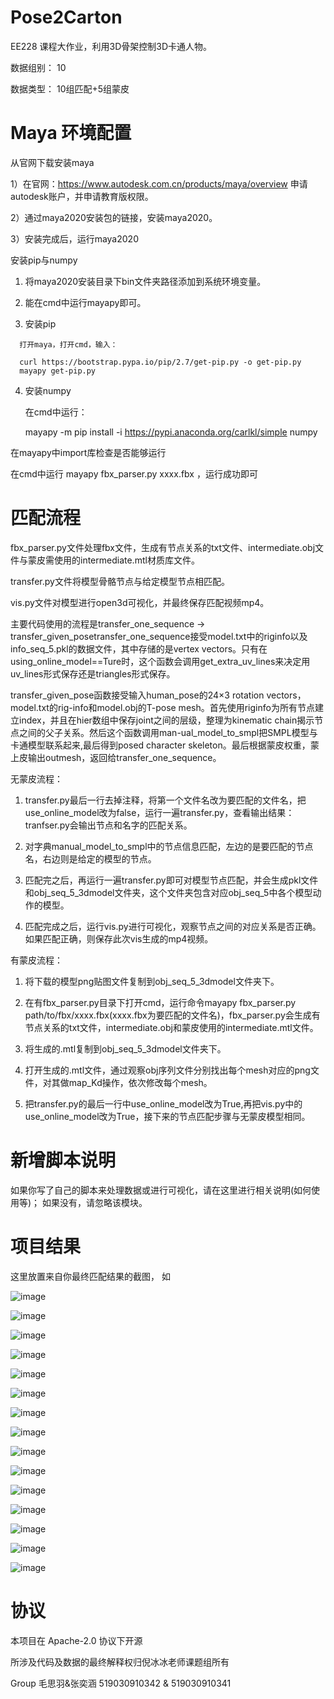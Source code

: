 # Pose2Carton 

EE228 课程大作业，利用3D骨架控制3D卡通人物。

数据组别： 10

数据类型： 10组匹配+5组蒙皮


# Maya 环境配置

从官网下载安装maya
  
  1）在官网：https://www.autodesk.com.cn/products/maya/overview 申请autodesk账户，并申请教育版权限。
  
  2）通过maya2020安装包的链接，安装maya2020。
  
  3）安装完成后，运行maya2020

安装pip与numpy
  
  1)	将maya2020安装目录下bin文件夹路径添加到系统环境变量。
  
  2)	能在cmd中运行mayapy即可。
  
  3)	安装pip
      
      打开maya，打开cmd，输入：
      
      curl https://bootstrap.pypa.io/pip/2.7/get-pip.py -o get-pip.py
      mayapy get-pip.py
  
  4)  安装numpy
      
      在cmd中运行：
      
      mayapy -m pip install -i https://pypi.anaconda.org/carlkl/simple numpy

在mayapy中import库检查是否能够运行

在cmd中运行 mayapy fbx_parser.py xxxx.fbx ，运行成功即可



# 匹配流程

fbx_parser.py文件处理fbx文件，生成有节点关系的txt文件、intermediate.obj文件与蒙皮需使用的intermediate.mtl材质库文件。

transfer.py文件将模型骨骼节点与给定模型节点相匹配。

vis.py文件对模型进行open3d可视化，并最终保存匹配视频mp4。

主要代码使用的流程是transfer_one_sequence -> transfer_given_posetransfer_one_sequence接受model.txt中的riginfo以及info_seq_5.pkl的数据文件，其中存储的是vertex vectors。只有在using_online_model==Ture时，这个函数会调用get_extra_uv_lines来决定用uv_lines形式保存还是triangles形式保存。

transfer_given_pose函数接受输入human_pose的24×3 rotation vectors，model.txt的rig-info和model.obj的T-pose mesh。首先使用riginfo为所有节点建立index，并且在hier数组中保存joint之间的层级，整理为kinematic chain揭示节点之间的父子关系。然后这个函数调用man-ual_model_to_smpl把SMPL模型与卡通模型联系起来,最后得到posed character skeleton。最后根据蒙皮权重，蒙上皮输出outmesh，返回给transfer_one_sequence。

无蒙皮流程：

1.	transfer.py最后一行去掉注释，将第一个文件名改为要匹配的文件名，把use_online_model改为false，运行一遍transfer.py，查看输出结果：tranfser.py会输出节点和名字的匹配关系。

2.	对字典manual_model_to_smpl中的节点信息匹配，左边的是要匹配的节点名，右边则是给定的模型的节点。

3.	匹配完之后，再运行一遍transfer.py即可对模型节点匹配，并会生成pkl文件和obj_seq_5_3dmodel文件夹，这个文件夹包含对应obj_seq_5中各个模型动作的模型。

4.	匹配完成之后，运行vis.py进行可视化，观察节点之间的对应关系是否正确。如果匹配正确，则保存此次vis生成的mp4视频。

有蒙皮流程：

1.	将下载的模型png贴图文件复制到obj_seq_5_3dmodel文件夹下。
	
2.	在有fbx_parser.py目录下打开cmd，运行命令mayapy fbx_parser.py path/to/fbx/xxxx.fbx(xxxx.fbx为要匹配的文件名)，fbx_parser.py会生成有节点关系的txt文件，intermediate.obj和蒙皮使用的intermediate.mtl文件。
	
3.	将生成的.mtl复制到obj_seq_5_3dmodel文件夹下。

4.	打开生成的.mtl文件，通过观察obj序列文件分别找出每个mesh对应的png文件，对其做map_Kd操作，依次修改每个mesh。

5.	把transfer.py的最后一行中use_online_model改为True,再把vis.py中的use_online_model改为True，接下来的节点匹配步骤与无蒙皮模型相同。




# 新增脚本说明

如果你写了自己的脚本来处理数据或进行可视化，请在这里进行相关说明(如何使用等)； 如果没有，请忽略该模块。



# 项目结果

这里放置来自你最终匹配结果的截图， 如

![image](../img/res01.png)

![image](../img/res02.png)

![image](../img/res03.png)

![image](../img/res04.png)

![image](../img/res05.png)

![image](../img/res06.png)

![image](../img/res07.png)

![image](../img/res08.png)

![image](../img/res09.png)

![image](../img/res10.png)

![image](../img/res11.png)

![image](../img/res12.png)

![image](../img/res13.png)

![image](../img/res14.png)

![image](../img/res15.png)


# 协议 
本项目在 Apache-2.0 协议下开源

所涉及代码及数据的最终解释权归倪冰冰老师课题组所有

Group 毛思羽&张奕涵  519030910342 & 519030910341
